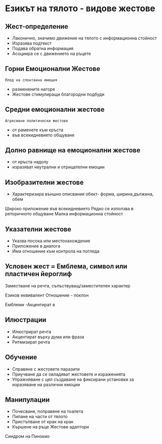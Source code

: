 # Езикът на тялото - видове жестове

## Жест-определение

- Лаконично, значимо движение на тялото с информационна стойност
- Изразява подтекст
- Подава обратна информация
- Асоциира се с движението на ръцете

## Горни Емоционални Жестове

    Плод на спонтанна емоция

- разменените нагоре
- Жестове стимулиращи благородни подбуди

## Средни емоционални жестове
    Агресивни политически жестове
- от раменете към кръста
- във всекидневието общуване

## Долно равнище на емоционални жестове
- от кръста надолу
- изразяват неутрални и отрицателни емоции

## Изобразителни жестове

- Характеризира външно описвания обект- форма, ширина,дължина, обем

Широко приложение във всекидневието
Рядко се използва в реторичното общуване
Малка информационна стойност

## Указателни жестове

- Указва посока или местонахождение
- Приложение в диалога
- Има отношение към контрола на погледа

## Условен жест = Емблема, символ или пластичен йероглиф

Заместване на речта, съпъствуващ/заместителен характер

Езиков еквивалент
Отношение - поклон

Емблеми
-Акцентират в

## Илюстрации

- Илюстрират речта
- Акцентират върху дума или фраза
- Ритмизират речта

## Обучение

- Справяне с жестовете паразити
- Приучване да се овладяват жестовете и израженията
- Упражняване с цел създаване на фиксирани установки за изразяване на различни емоции

## Манипулации

- Почесване, поправяне на тоалета
- Пипане на части от тялото
- Пристъпване от крак на крак
- Кършене на ръце
Жестове адаптори


Синдром на Пинокио